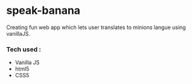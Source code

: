 # speak-banana
Creating fun web app which lets user translates to minions langue using vanillaJS.
### Tech used :
- Vanilla JS
- html5
- CSS5
